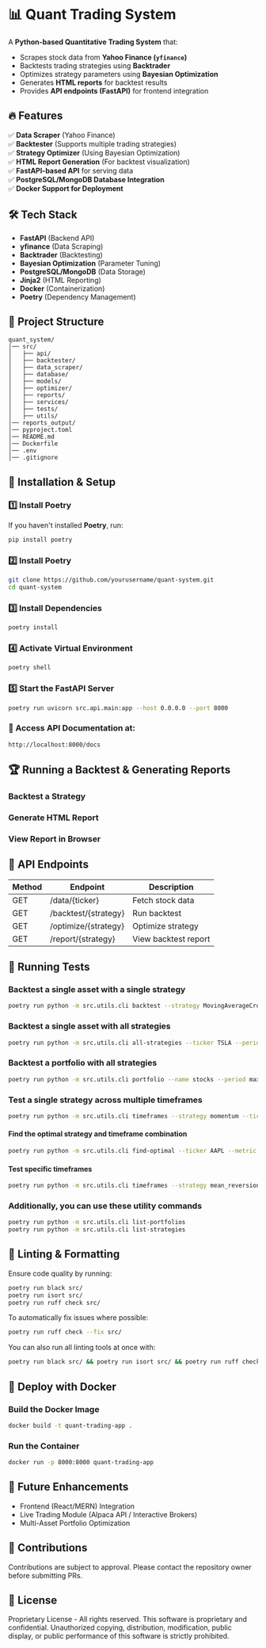 # 📊 Quant Trading System

A **Python-based Quantitative Trading System** that:

- Scrapes stock data from **Yahoo Finance (`yfinance`)**
- Backtests trading strategies using **Backtrader**
- Optimizes strategy parameters using **Bayesian Optimization**
- Generates **HTML reports** for backtest results
- Provides **API endpoints (FastAPI)** for frontend integration

## 🔥 Features

✅ **Data Scraper** (Yahoo Finance)  
✅ **Backtester** (Supports multiple trading strategies)  
✅ **Strategy Optimizer** (Using Bayesian Optimization)  
✅ **HTML Report Generation** (For backtest visualization)  
✅ **FastAPI-based API** for serving data  
✅ **PostgreSQL/MongoDB Database Integration**  
✅ **Docker Support for Deployment**  

## 🛠 Tech Stack

- **FastAPI** (Backend API)
- **yfinance** (Data Scraping)
- **Backtrader** (Backtesting)
- **Bayesian Optimization** (Parameter Tuning)
- **PostgreSQL/MongoDB** (Data Storage)
- **Jinja2** (HTML Reporting)
- **Docker** (Containerization)
- **Poetry** (Dependency Management)

## 📂 Project Structure

```
quant_system/
│── src/
│   ├── api/
│   ├── backtester/
│   ├── data_scraper/
│   ├── database/
│   ├── models/
│   ├── optimizer/
│   ├── reports/
│   ├── services/
│   ├── tests/
│   ├── utils/
│── reports_output/
│── pyproject.toml
│── README.md
│── Dockerfile
│── .env
│── .gitignore
````

## 🚀 Installation & Setup

### **1️⃣ Install Poetry**

If you haven't installed **Poetry**, run:

```bash
pip install poetry
```

### **2️⃣ Install Poetry**

```bash
git clone https://github.com/yourusername/quant-system.git
cd quant-system
```

### **3️⃣ Install Dependencies**

```bash
poetry install
```

### **4️⃣ Activate Virtual Environment**

```bash
poetry shell
```

### **5️⃣ Start the FastAPI Server**

```bash
poetry run uvicorn src.api.main:app --host 0.0.0.0 --port 8000
```


### **📌 Access API Documentation at:**

```
http://localhost:8000/docs
```

## 🏆 Running a Backtest & Generating Reports

### Backtest a Strategy

### Generate HTML Report

### View Report in Browser

## 📜 API Endpoints

| Method | Endpoint               | Description            |
|--------|------------------------|------------------------|
| GET    | /data/{ticker}         | Fetch stock data       |
| GET    | /backtest/{strategy}   | Run backtest           |
| GET    | /optimize/{strategy}   | Optimize strategy      |
| GET    | /report/{strategy}     | View backtest report   |


## 🧪 Running Tests

### Backtest a single asset with a single strategy

```bash
poetry run python -m src.utils.cli backtest --strategy MovingAverageCrossover --ticker AAPL --period max
```

### Backtest a single asset with all strategies

```bash
poetry run python -m src.utils.cli all-strategies --ticker TSLA --period max --metric sharpe
```

### Backtest a portfolio with all strategies
```bash
poetry run python -m src.utils.cli portfolio --name stocks --period max --metric sharpe
```

### Test a single strategy across multiple timeframes
```bash
poetry run python -m src.utils.cli timeframes --strategy momentum --ticker AAPL
```

#### Find the optimal strategy and timeframe combination
```bash
poetry run python -m src.utils.cli find-optimal --ticker AAPL --metric sharpe
```

#### Test specific timeframes
```bash
poetry run python -m src.utils.cli timeframes --strategy mean_reversion --ticker MSFT --timeframes 3mo 6mo 1y
```

### Additionally, you can use these utility commands
```bash
poetry run python -m src.utils.cli list-portfolios
poetry run python -m src.utils.cli list-strategies
```

## 🎯 Linting & Formatting

Ensure code quality by running:

```bash
poetry run black src/
poetry run isort src/
poetry run ruff check src/
```

To automatically fix issues where possible:

```bash
poetry run ruff check --fix src/
```

You can also run all linting tools at once with:

```bash
poetry run black src/ && poetry run isort src/ && poetry run ruff check src/
```

## 🚀 Deploy with Docker

### Build the Docker Image

```bash
docker build -t quant-trading-app .
```

### Run the Container

```bash
docker run -p 8000:8000 quant-trading-app
```

## 🔮 Future Enhancements

- Frontend (React/MERN) Integration
- Live Trading Module (Alpaca API / Interactive Brokers)
- Multi-Asset Portfolio Optimization

## 🤝 Contributions

Contributions are subject to approval. Please contact the repository owner before submitting PRs.

## 📜 License

Proprietary License - All rights reserved. This software is proprietary and confidential. Unauthorized copying, distribution, modification, public display, or public performance of this software is strictly prohibited.
